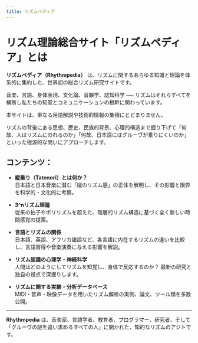 ```yaml
---
title: リズムペディア
---
```

# リズム理論総合サイト「リズムペディア」とは

**リズムペディア（Rhythmpedia）**  は、リズムに関するあらゆる知識と理論を体系的に集約した、世界初の総合リズム研究サイトです。  

音楽、言語、身体表現、文化論、音韻学、認知科学 ── リズムはそれらすべてを横断し私たちの知覚とコミュニケーションの根幹に関わっています。

本サイトは、単なる用語解説や技術的情報の集積にとどまりません。  

リズムの背後にある思想、歴史、民族的背景、心理的構造まで掘り下げて「何故、人はリズムにのれるのか」「何故、日本語にはグルーヴが乗りにくいのか」といった根源的な問いにアプローチします。

## コンテンツ：

- **縦乗り（Tatenori）とは何か？**  
    日本語と日本音楽に潜む「縦のリズム感」の正体を解明し、その影響と限界を科学的・文化的に考察。
    
- **3^nリズム理論**  
    従来の拍子やポリリズムを超えた、階層的リズム構造に基づく全く新しい時間感覚の提案。
    
- **言語とリズムの関係**  
    日本語、英語、アフリカ諸語など、各言語に内在するリズムの違いを比較し、言語習得や音楽演奏に与える影響を解説。
    
- **リズム認識の心理学・神経科学**  
    人間はどのようにしてリズムを知覚し、身体で反応するのか？ 最新の研究と独自の視点で深掘りします。
    
- **リズムに関する実験・分析データベース**  
    MIDI・音声・映像データを用いたリズム解析の実例、論文、ツール類を多数公開。
    

---

**Rhythmpedia** は、音楽家、言語学者、教育者、プログラマー、研究者、そして「グルーヴの謎を追い求めるすべての人」に開かれた、知的なリズムのアジトです。

